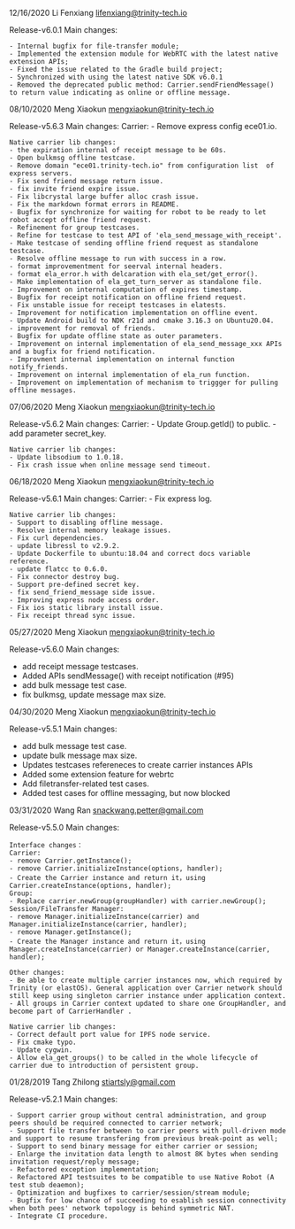 12/16/2020 Li Fenxiang  <lifenxiang@trinity-tech.io>

Release-v6.0.1 Main changes:

    - Internal bugfix for file-transfer module;
    - Implemented the extension module for WebRTC with the latest native extension APIs;
    - Fixed the issue related to the Gradle build project;
    - Synchronized with using the latest native SDK v6.0.1
    - Removed the deprecated public method: Carrier.sendFriendMessage()  to return value indicating as online or offline message.

08/10/2020 Meng Xiaokun  <mengxiaokun@trinity-tech.io>

Release-v5.6.3 Main changes:
	Carrier:
    - Remove express config ece01.io.

	Native carrier lib changes:
    - the expiration internal of receipt message to be 60s.
    - Open bulkmsg offline testcase.
    - Remove domain "ece01.trinity-tech.io" from configuration list  of express servers.
    - Fix send friend message return issue.
    - fix invite friend expire issue.
    - Fix libcrystal large buffer alloc crash issue.
    - Fix the markdown format errors in README.
    - Bugfix for synchronize for waiting for robot to be ready to let robot accept offline friend request.
    - Refinement for group testcases.
    - Refine for testcase to test API of 'ela_send_message_with_receipt'.
    - Make testcase of sending offline friend request as standalone testcase.
    - Resolve offline message to run with success in a row.
    - format improvementment for seerval internal headers.
    - format ela_error.h with delcaration with ela_set/get_error().
    - Make implementation of ela_get_turn_server as standalone file.
    - Improvement on internal computation of expires timestamp.
    - Bugfix for receipt notification on offline friend request.
    - Fix unstable issue for receipt testcases in elatests.
    - Improvement for notification implementation on offline event.
    - Update Android build to NDK r21d and cmake 3.16.3 on Ubuntu20.04.
    - improvement for removal of friends.
    - Bugfix for update offline state as outer parameters.
    - Improvement on internal implementation of ela_send_message_xxx APIs and a bugfix for friend notification.
    - Improvment internal implementation on internal function notify_friends.
    - Improvement on internal implementation of ela_run function.
    - Improvement on implementation of mechanism to triggger for pulling offline messages.


07/06/2020 Meng Xiaokun  <mengxiaokun@trinity-tech.io>

Release-v5.6.2 Main changes:
	Carrier:
    - Update Group.getId() to public.
	- add parameter secret_key.

	Native carrier lib changes:
	- Update libsodium to 1.0.18.
	- Fix crash issue when online message send timeout.


06/18/2020 Meng Xiaokun  <mengxiaokun@trinity-tech.io>

Release-v5.6.1 Main changes:
	Carrier:
	- Fix express log.

	Native carrier lib changes:
	- Support to disabling offline message.
	- Resolve internal memory leakage issues.
	- Fix curl dependencies.
	- update libressl to v2.9.2.
	- Update Dockerfile to ubuntu:18.04 and correct docs variable reference.
	- update flatcc to 0.6.0.
	- Fix connector destroy bug.
	- Support pre-defined secret key.
	- fix send_friend_message side issue.
	- Improving express node access order.
	- Fix ios static library install issue.
	- Fix receipt thread sync issue.


05/27/2020 Meng Xiaokun  <mengxiaokun@trinity-tech.io>

Release-v5.6.0 Main changes:

- add receipt message testcases.
- Added APIs sendMessage() with receipt notification (#95)
- add bulk message test case.
- fix bulkmsg, update message max size.



04/30/2020 Meng Xiaokun  <mengxiaokun@trinity-tech.io>

Release-v5.5.1 Main changes:

- add bulk message test case.
- update bulk message max size.
- Updates testcases refereneces to create carrier instances APIs
- Added some extension feature for webrtc
- Add filetransfer-related test cases.
- Added test cases for offline messaging, but now blocked



03/31/2020 Wang Ran <snackwang.petter@gmail.com>

Release-v5.5.0 Main changes:

	
	Interface changes：
	Carrier:
	- remove Carrier.getInstance();
	- remove Carrier.initializeInstance(options, handler);
	- Create the Carrier instance and return it，using Carrier.createInstance(options, handler); 
	Group:
	- Replace carrier.newGroup(groupHandler) with carrier.newGroup();
	Session/FileTransfer Manager:
	- remove Manager.initializeInstance(carrier) and Manager.initializeInstance(carrier, handler);
	- remove Manager.getInstance();
	- Create the Manager instance and return it，using Manager.createInstance(carrier) or Manager.createInstance(carrier, handler);

	Other changes:
	- Be able to create multiple carrier instances now, which required by Trinity (or elastOS). General application over Carrier network should still keep using singleton carrier instance under application context.
	- All groups in Carrier context updated to share one GroupHandler, and become part of CarrierHandler .

	Native carrier lib changes:
	- Correct default port value for IPFS node service.
	- Fix cmake typo.
	- Update cygwin.
	- Allow ela_get_groups() to be called in the whole lifecycle of carrier due to introduction of persistent group.




01/28/2019 Tang Zhilong  <stiartsly@gmail.com>

Release-v5.2.1 Main changes:

	- Support carrier group without central administration, and group peers should be required connected to carrier network;
	- Support file transfer between to carrier peers with pull-driven mode and support to resume transfering from previous break-point as well;
	- Support to send binary message for either carrier or session;
	- Enlarge the invitation data length to almost 8K bytes when sending invitation request/reply message;
	- Refactored exception implementation;
	- Refactored API testsuites to be compatible to use Native Robot (A test stub deaemon);
	- Optimization and bugfixes to carrier/session/stream module;
	- Bugfix for low chance of succeeding to esablish session connectivity when both pees' network topology is behind symmetric NAT.
	- Integrate CI procedure.
